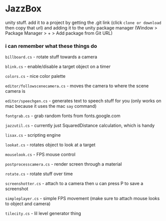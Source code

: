 # JazzBox
 unity stuff. add it to a project by getting the .git link (click `clone or download` then copy that url) and adding it to the unity package manager (Window > Package Manager > + > Add package from Git URL)

### i can remember what these things do

`billboard.cs` - rotate stuff towards a camera

`blink.cs` - enable/disable a target object on a timer

`colors.cs` - nice color palette

`editor/followscenecamera.cs` - moves the camera to where the scene camera is

`editor/speechgen.cs` - generates text to speech stuff for you (only works on mac because it uses the mac `say` command)

`fontgrab.cs` - grab random fonts from fonts.google.com

`jazzutil.cs` - currently just SquaredDistance calculation, which is handy

`lisax.cs` - scripting engine

`lookat.cs` - rotates object to look at a target

`mouselook.cs` - FPS mouse control

`postprocesscamera.cs` - render screen through a material

`rotate.cs` - rotate stuff over time

`screenshotter.cs` - attach to a camera then u can press P to save a screenshot

`simpleplayer.cs` - simple FPS movement (make sure to attach mouse looks to object and camera)

`tilecity.cs` - lil level generator thing
